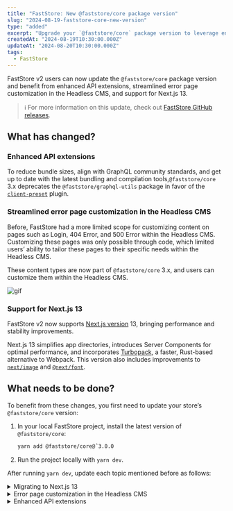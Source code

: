 ```yaml
---
title: "FastStore: New @faststore/core package version"
slug: "2024-08-19-faststore-core-new-version"
type: "added"
excerpt: "Upgrade your `@faststore/core` package version to leverage enhanced API extensions, customizable error pages, and support for Next.js 13."
createdAt: "2024-08-19T10:30:00.000Z"
updateAt: "2024-08-20T10:30:00.000Z"
tags:
  - FastStore
---
```


FastStore v2 users can now update the `@faststore/core` package version and benefit from enhanced API extensions, streamlined error page customization in the Headless CMS, and support for Next.js 13.

> ℹ️ For more information on this update, check out [FastStore GitHub releases](https://github.com/vtex/faststore/releases/tag/v3.0.0).

## What has changed?

### Enhanced API extensions

To reduce bundle sizes, align with GraphQL community standards, and get up to date with the latest bundling and compilation tools,`@faststore/core` 3.x deprecates the `@faststore/graphql-utils` package in favor of the [`client-preset`](https://the-guild.dev/graphql/codegen/plugins/presets/preset-client) plugin.

### Streamlined error page customization in the Headless CMS

Before, FastStore had a more limited scope for customizing content on pages such as Login, 404 Error, and 500 Error within the Headless CMS. Customizing these pages was only possible through code, which limited users’ ability to tailor these pages to their specific needs within the Headless CMS.

These content types are now part of `@faststore/core` 3.x, and users can customize them within the Headless CMS.

![gif](https://vtexhelp.vtexassets.com/assets/docs/src/release-note-hcms___480683289080e473473504654c4e4697.gif)

### Support for Next.js 13

FastStore v2 now supports [Next.js version](https://nextjs.org/blog/next-13) 13, bringing performance and stability improvements.

Next.js 13 simplifies app directories, introduces Server Components for optimal performance, and incorporates [Turbopack](https://nextjs.org/blog/next-13#introducing-turbopack-alpha), a faster, Rust-based alternative to Webpack. This version also includes improvements to [`next/image`](https://nextjs.org/blog/next-13#nextimage) and [`@next/font`](https://nextjs.org/blog/next-13#nextimage).

## What needs to be done?

To benefit from these changes, you first need to update your store’s `@faststore/core` version:

1. In your local FastStore project, install the latest version of `@faststore/core`:

   ```bash
   yarn add @faststore/core@ˆ3.0.0
   ```

2. Run the project locally with `yarn dev`.

After running `yarn dev`, update each topic mentioned before as follows:

<details>
<summary>Migrating to Next.js 13</summary>

1. Open your store’s `package.json` file and, in `dependencies`, edit the `next` entry:

   ```bash
   "dependencies": {
      ...
      "next": "^13.5.6",
      ...
   },
   ```

2. After updating the `next` dependency, refer to the [Upgrading from 12 to 13](https://nextjs.org/docs/pages/building-your-application/upgrading/version-13#upgrading-from-12-to-13) official Next.js documentation for more information on how to migrate to version 13.

</details>

<details>
<summary>Error page customization in the Headless CMS</summary>

1. To sync the updated version, open a new terminal and run `faststore cms-sync`.
2. Access the VTEX Admin and go to **Headless CMS > FastStore**. You should be able to see the three new content types listed there.
3. Click one of the content types, and then`Add section` ( `+`).
4. Choose the [`EmptyState`](https://developers.vtex.com/docs/guides/faststore/organisms-empty-state) section and update its fields according to your store's requirements.

</details>

<details>
<summary>Enhanced API extensions</summary>

Follow the [Best practices for API extensions](https://developers.vtex.com/docs/guides/faststore/api-extensions-best-practices) guide for more information.

</details>
